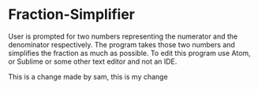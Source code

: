 # Fraction-Simplifier

User is prompted for two numbers representing the numerator and the denominator respectively.
The program takes those two numbers and simplifies the fraction as much as possible.
To edit this program use Atom, or Sublime or some other text editor and not an IDE.

This is a change made by sam, this is my change
